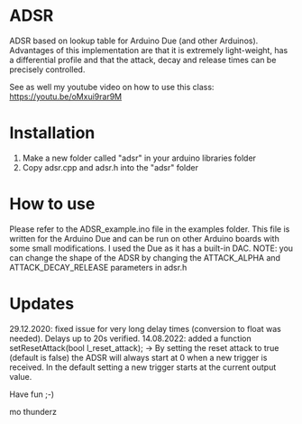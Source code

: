 # ADSR
ADSR based on lookup table for Arduino Due (and other Arduinos). Advantages of this implementation are that it is extremely light-weight, has a differential profile and that the attack, decay and release times can be precisely controlled.

See as well my youtube video on how to use this class:
https://youtu.be/oMxui9rar9M

# Installation
1) Make a new folder called "adsr" in your arduino libraries folder
2) Copy adsr.cpp and adsr.h into the "adsr" folder

# How to use
Please refer to the ADSR_example.ino file in the examples folder. This file is written for the Arduino Due and can be run on other Arduino boards with some small modifications. I used the Due as it has a built-in DAC.
NOTE: you can change the shape of the ADSR by changing the ATTACK_ALPHA and ATTACK_DECAY_RELEASE parameters in adsr.h

# Updates
29.12.2020: fixed issue for very long delay times (conversion to float was needed). Delays up to 20s verified.
14.08.2022: added a function setResetAttack(bool l_reset_attack); -> By setting the reset attack to true (default is false) the ADSR will always start at 0 when a new trigger is received. In the default setting a new trigger starts at the current output value.


Have fun ;-)

mo thunderz
